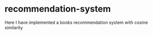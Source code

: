 # recommendation-system
Here I have implemented a books recommendation system with cosine similarity
